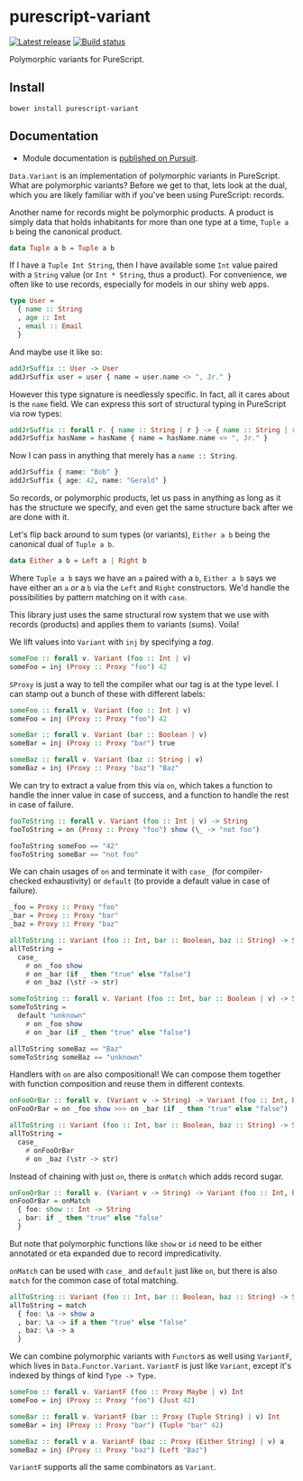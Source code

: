 # purescript-variant

[![Latest release](http://img.shields.io/github/release/natefaubion/purescript-variant.svg)](https://github.com/natefaubion/purescript-variant/releases)
[![Build status](https://travis-ci.org/natefaubion/purescript-variant.svg?branch=master)](https://travis-ci.org/natefaubion/purescript-variant)

Polymorphic variants for PureScript.

## Install

```
bower install purescript-variant
```

## Documentation

- Module documentation is [published on Pursuit](http://pursuit.purescript.org/packages/purescript-variant).

`Data.Variant` is an implementation of polymorphic variants in PureScript. What
are polymorphic variants? Before we get to that, lets look at the dual, which
you are likely familiar with if you've been using PureScript: records.

Another name for records might be polymorphic products. A product is simply
data that holds inhabitants for more than one type at a time, `Tuple a b` being
the canonical product.

```purescript
data Tuple a b = Tuple a b
```

If I have a `Tuple Int String`, then I have available some `Int` value paired
with a `String` value (or `Int * String`, thus a product). For convenience,
we often like to use records, especially for models in our shiny web apps.

```purescript
type User =
  { name :: String
  , age :: Int
  , email :: Email
  }
```

And maybe use it like so:

```purescript
addJrSuffix :: User -> User
addJrSuffix user = user { name = user.name <> ", Jr." }
```

However this type signature is needlessly specific. In fact, all it cares about is
the `name` field. We can express this sort of structural typing in PureScript
via row types:

```purescript
addJrSuffix :: forall r. { name :: String | r } -> { name :: String | r }
addJrSuffix hasName = hasName { name = hasName.name <> ", Jr." }
```

Now I can pass in anything that merely has a `name :: String`.

```purescript
addJrSuffix { name: "Bob" }
addJrSuffix { age: 42, name: "Gerald" }
```

So records, or polymorphic products, let us pass in anything as long as it has
the structure we specify, and even get the same structure back after we are
done with it.

Let's flip back around to sum types (or variants), `Either a b` being the
canonical dual of `Tuple a b`.

```purescript
data Either a b = Left a | Right b
```

Where `Tuple a b` says we have an `a` paired with a `b`, `Either a b` says we
have either an `a` _or_ a `b` via the `Left` and `Right` constructors. We'd
handle the possibilities by pattern matching on it with `case`.

This library just uses the same structural row system that we use with records
(products) and applies them to variants (sums). Voila!

We lift values into `Variant` with `inj` by specifying a _tag_.

```purescript
someFoo :: forall v. Variant (foo :: Int | v)
someFoo = inj (Proxy :: Proxy "foo") 42
```

`SProxy` is just a way to tell the compiler what our tag is at the type level.
I can stamp out a bunch of these with different labels:

```purescript
someFoo :: forall v. Variant (foo :: Int | v)
someFoo = inj (Proxy :: Proxy "foo") 42

someBar :: forall v. Variant (bar :: Boolean | v)
someBar = inj (Proxy :: Proxy "bar") true

someBaz :: forall v. Variant (baz :: String | v)
someBaz = inj (Proxy :: Proxy "baz") "Baz"
```

We can try to extract a value from this via `on`, which takes a function to
handle the inner value in case of success, and a function to handle the rest in
case of failure.

```purescript
fooToString :: forall v. Variant (foo :: Int | v) -> String
fooToString = on (Proxy :: Proxy "foo") show (\_ -> "not foo")

fooToString someFoo == "42"
fooToString someBar == "not foo"
```

We can chain usages of `on` and terminate it with `case_` (for compiler-checked
exhaustivity) or `default` (to provide a default value in case of failure).

```purescript
_foo = Proxy :: Proxy "foo"
_bar = Proxy :: Proxy "bar"
_baz = Proxy :: Proxy "baz"

allToString :: Variant (foo :: Int, bar :: Boolean, baz :: String) -> String
allToString =
  case_
    # on _foo show
    # on _bar (if _ then "true" else "false")
    # on _baz (\str -> str)

someToString :: forall v. Variant (foo :: Int, bar :: Boolean | v) -> String
someToString =
  default "unknown"
    # on _foo show
    # on _bar (if _ then "true" else "false")

allToString someBaz == "Baz"
someToString someBaz == "unknown"
```

Handlers with `on` are also compositional! We can compose them together with
function composition and reuse them in different contexts.

```purescript
onFooOrBar :: forall v. (Variant v -> String) -> Variant (foo :: Int, bar :: Boolean | v) -> String
onFooOrBar = on _foo show >>> on _bar (if _ then "true" else "false")

allToString :: Variant (foo :: Int, bar :: Boolean, baz :: String) -> String
allToString =
  case_
    # onFooOrBar
    # on _baz (\str -> str)
```

Instead of chaining with just `on`, there is `onMatch` which adds record sugar.

```purescript
onFooOrBar :: forall v. (Variant v -> String) -> Variant (foo :: Int, bar :: Boolean | v) -> String
onFooOrBar = onMatch
  { foo: show :: Int -> String
  , bar: if _ then "true" else "false"
  }
```

But note that polymorphic functions like `show` or `id` need to be either
annotated or eta expanded due to record impredicativity.

`onMatch` can be used with `case_` and `default` just like `on`, but there is
also `match` for the common case of total matching.

```purescript
allToString :: Variant (foo :: Int, bar :: Boolean, baz :: String) -> String
allToString = match
  { foo: \a -> show a
  , bar: \a -> if a then "true" else "false"
  , baz: \a -> a
  }
```

We can combine polymorphic variants with `Functor`s as well using `VariantF`,
which lives in `Data.Functor.Variant`. `VariantF` is just like `Variant`,
except it's indexed by things of kind `Type -> Type`.

```purescript
someFoo :: forall v. VariantF (foo :: Proxy Maybe | v) Int
someFoo = inj (Proxy :: Proxy "foo") (Just 42)

someBar :: forall v. VariantF (bar :: Proxy (Tuple String) | v) Int
someBar = inj (Proxy :: Proxy "bar") (Tuple "bar" 42)

someBaz :: forall v a. VariantF (baz :: Proxy (Either String) | v) a
someBaz = inj (Proxy :: Proxy "baz") (Left "Baz")
```

`VariantF` supports all the same combinators as `Variant`.
